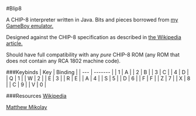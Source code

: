#Blip8

A CHIP-8 interpreter written in Java. Bits and pieces borrowed from [my GameBoy emulator.](https://bitbucket.org/alex_newkirk/tailspindmg)

Designed against the CHIP-8 specification as described in [the Wikipedia article.](https://en.wikipedia.org/wiki/CHIP-8)

Should have full compatibility with any _pure_ CHIP-8 ROM (any ROM that does not contain any RCA 1802 machine code).

###Keybinds
| Key | Binding |
| --- | ------- |
| 1   | A       |
| 2   | B       |
| 3   | C       |
| 4   | D       |
| Q   | 1       |
| W   | 2       |
| E   | 3       |
| R   | E       |
| A   | 4       |
| S   | 5       |
| D   | 6       |
| F   | F       |
| Z   | 7       |
| X   | 8       |
| C   | 9       |
| V   | 0       |



###Resources
[Wikipedia](https://en.wikipedia.org/wiki/CHIP-8)

[Matthew Mikolay](http://mattmik.com/files/chip8/mastering/chip8.html)